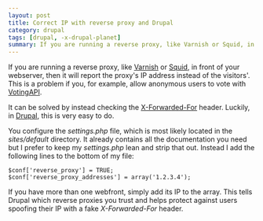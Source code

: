 ```yaml
---
layout: post
title: Correct IP with reverse proxy and Drupal
category: drupal
tags: [drupal, -x-drupal-planet]
summary: If you are running a reverse proxy, like Varnish or Squid, in front of your webserver, then it will report the proxy's IP address instead of the visitors'. This is a problem if you, for example, allow anonymous users to vote with VotingAPI.
---
```

If you are running a reverse proxy, like [Varnish](http://www.varnish-cache.org/) or [Squid](http://www.squid-cache.org/), in front of your webserver, then it will report the proxy's IP address instead of the visitors'. This is a problem if you, for example, allow anonymous users to vote with [VotingAPI](http://drupal.org/project/votingapi).

It can be solved by instead checking the [X-Forwarded-For](http://en.wikipedia.org/wiki/X-Forwarded-For) header. Luckily, in [Drupal](http://drupal.org/), this is very easy to do.

You configure the *settings.php* file, which is most likely located in the *sites/default* directory. It already contains all the documentation you need but I prefer to keep my *settings.php* lean and strip that out. Instead I add the following lines to the bottom of my file:

    $conf['reverse_proxy'] = TRUE;
    $conf['reverse_proxy_addresses'] = array('1.2.3.4');

If you have more than one webfront, simply add its IP to the array. This tells Drupal which reverse proxies you trust and helps protect against users spoofing their IP with a fake *X-Forwarded-For* header.
